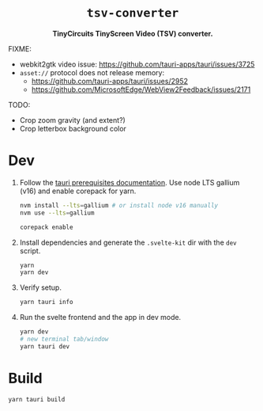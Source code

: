 <div align="center">
  <h1><code>tsv-converter</code></h1>
  <p><strong>TinyCircuits TinyScreen Video (TSV) converter.</strong></p>
</div>

FIXME:

- webkit2gtk video issue: https://github.com/tauri-apps/tauri/issues/3725
- `asset://` protocol does not release memory:
  - https://github.com/tauri-apps/tauri/issues/2952
  - https://github.com/MicrosoftEdge/WebView2Feedback/issues/2171

TODO:

- Crop zoom gravity (and extent?)
- Crop letterbox background color

# Dev

1. Follow the [tauri prerequisites documentation](https://tauri.studio/docs/getting-started/prerequisites).
   Use node LTS gallium (v16) and enable corepack for yarn.

   ```sh
   nvm install --lts=gallium # or install node v16 manually
   nvm use --lts=gallium

   corepack enable
   ```

2. Install dependencies and generate the `.svelte-kit` dir with the `dev` script.

   ```sh
   yarn
   yarn dev
   ```

3. Verify setup.

   ```sh
   yarn tauri info
   ```

4. Run the svelte frontend and the app in dev mode.

   ```sh
   yarn dev
   # new terminal tab/window
   yarn tauri dev
   ```

# Build

```sh
yarn tauri build
```
